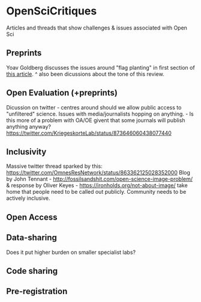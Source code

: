 # OpenSciCritiques
Articles and threads that show challenges &amp; issues associated with Open Sci

## Preprints
Yoav Goldberg discusses the issues around "flag planting" in first section of [this article](https://medium.com/@yoav.goldberg/an-adversarial-review-of-adversarial-generation-of-natural-language-409ac3378bd7). 
^ also been dicussions about the tone of this review.

## Open Evaluation (+preprints)
Dicussion on twitter - centres around should we allow public access to "unfiltered" science. Issues with media/journalists hopping on anything. - Is this more of a problem with OA/OE givent that some journals will publish anything anyway? 
https://twitter.com/KriegeskorteLab/status/873646060438077440

## Inclusivity
Massive twitter thread sparked by this: https://twitter.com/OmnesResNetwork/status/863362125028352000
Blog by John Tennant - http://fossilsandshit.com/open-science-image-problem/
& response by Oliver Keyes - https://ironholds.org/not-about-image/
take home that people need to be called out publicly. Community needs to be actively inclusive.

## Open Access


## Data-sharing
Does it put higher burden on smaller specialist labs?

## Code sharing


## Pre-registration
